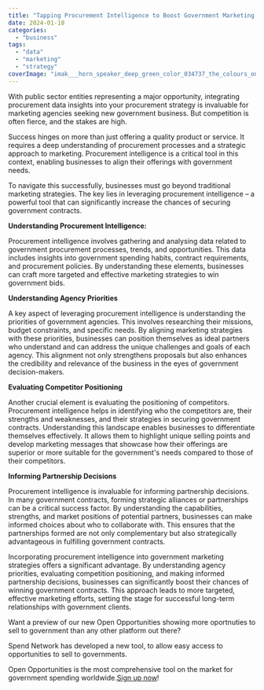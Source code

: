```yaml
---
title: "Tapping Procurement Intelligence to Boost Government Marketing Wins"
date: 2024-01-18
categories: 
  - "business"
tags: 
  - "data"
  - "marketing"
  - "strategy"
coverImage: "imak___horn_speaker_deep_green_color_034737_the_colours_only_wh_8b35f787-658b-404c-b4e3-53cd0c45dfd3.png"
---
```


With public sector entities representing a major opportunity, integrating procurement data insights into your procurement strategy is invaluable for marketing agencies seeking new government business. But competition is often fierce, and the stakes are high.

Success hinges on more than just offering a quality product or service. It requires a deep understanding of procurement processes and a strategic approach to marketing. Procurement intelligence is a critical tool in this context, enabling businesses to align their offerings with government needs.

To navigate this successfully, businesses must go beyond traditional marketing strategies. The key lies in leveraging procurement intelligence – a powerful tool that can significantly increase the chances of securing government contracts.

**Understanding Procurement Intelligence:**

Procurement intelligence involves gathering and analysing data related to government procurement processes, trends, and opportunities. This data includes insights into government spending habits, contract requirements, and procurement policies. By understanding these elements, businesses can craft more targeted and effective marketing strategies to win government bids.

**Understanding Agency Priorities**

A key aspect of leveraging procurement intelligence is understanding the priorities of government agencies. This involves researching their missions, budget constraints, and specific needs. By aligning marketing strategies with these priorities, businesses can position themselves as ideal partners who understand and can address the unique challenges and goals of each agency. This alignment not only strengthens proposals but also enhances the credibility and relevance of the business in the eyes of government decision-makers.

**Evaluating Competitor Positioning**

Another crucial element is evaluating the positioning of competitors. Procurement intelligence helps in identifying who the competitors are, their strengths and weaknesses, and their strategies in securing government contracts. Understanding this landscape enables businesses to differentiate themselves effectively. It allows them to highlight unique selling points and develop marketing messages that showcase how their offerings are superior or more suitable for the government's needs compared to those of their competitors.

**Informing Partnership Decisions**

Procurement intelligence is invaluable for informing partnership decisions. In many government contracts, forming strategic alliances or partnerships can be a critical success factor. By understanding the capabilities, strengths, and market positions of potential partners, businesses can make informed choices about who to collaborate with. This ensures that the partnerships formed are not only complementary but also strategically advantageous in fulfilling government contracts.

Incorporating procurement intelligence into government marketing strategies offers a significant advantage. By understanding agency priorities, evaluating competition positioning, and making informed partnership decisions, businesses can significantly boost their chances of winning government contracts. This approach leads to more targeted, effective marketing efforts, setting the stage for successful long-term relationships with government clients.

Want a preview of our new Open Opportunities showing more oportnuties to sell to government than any other platform out there?

Spend Network has developed a new tool, to allow easy access to opportunities to sell to governments.

Open Opportunities is the most comprehensive tool on the market for government spending worldwide.[Sign up now](https://www.openopportunities.co/early-access/)!
